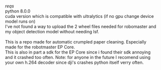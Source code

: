 *reqs* \
python 8.0.0 \
cuda version which is compatible with ultralytics (if no gpu change device model runs on) \
I've not found a way to upload the 2 wheel files needed for robomaster and my object detection model without needing lsf. \
\
This is a repo made for automatic crumpled paper cleaning. Especially made for the robotmaster EP Core. \
This is also in part a sdk for the EP Core since i found their sdk annoying and it crashed too often. Note: for anyone in the future I recomend using your own h.264 decoder since dji's crashes python itself verry often.

